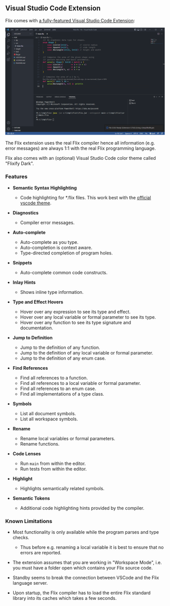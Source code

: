 ## Visual Studio Code Extension

Flix comes with [a fully-featured Visual Studio Code Extension](https://marketplace.visualstudio.com/items?itemName=flix.flix):

![Visual Studio Code1](images/vscode1.png)

The Flix extension uses the real Flix compiler hence all information (e.g. error
messages) are always 1:1 with the real Flix programming language.

Flix also comes with an (optional) Visual Studio Code color theme called "Flixify Dark".

### Features

* __Semantic Syntax Highlighting__
    - Code highlighting for *.flix files. This work best with the [official vscode theme](https://marketplace.visualstudio.com/items?itemName=flix.flixify-dark).

* __Diagnostics__
    - Compiler error messages. 

* __Auto-complete__
    - Auto-complete as you type.
    - Auto-completion is context aware.
    - Type-directed completion of program holes.

* __Snippets__
    - Auto-complete common code constructs.

* __Inlay Hints__
    - Shows inline type information.

* __Type and Effect Hovers__
    - Hover over any expression to see its type and effect.
    - Hover over any local variable or formal parameter to see its type.
    - Hover over any function to see its type signature and documentation.

* __Jump to Definition__
    - Jump to the definition of any function.
    - Jump to the definition of any local variable or formal parameter.
    - Jump to the definition of any enum case.

* __Find References__
    - Find all references to a function.
    - Find all references to a local variable or formal parameter.
    - Find all references to an enum case.
    - Find all implementations of a type class.

* __Symbols__
    - List all document symbols.
    - List all workspace symbols.

* __Rename__
    - Rename local variables or formal parameters.
    - Rename functions.

* __Code Lenses__
    - Run `main` from within the editor.
    - Run tests from within the editor.

* __Highlight__
    - Highlights semantically related symbols.

* __Semantic Tokens__
    - Additional code highlighting hints provided by the compiler.

### Known Limitations

- Most functionality is only available while the program parses and type checks. 
    - Thus before e.g. renaming a local variable it is best to ensure that no
      errors are reported.

- The extension assumes that you are working in "Workspace Mode", i.e. you must
  have a folder open which contains your Flix source code. 

- Standby seems to break the connection between VSCode and the Flix language server.

- Upon startup, the Flix compiler has to load the entire Flix standard library
  into its caches which takes a few seconds.
